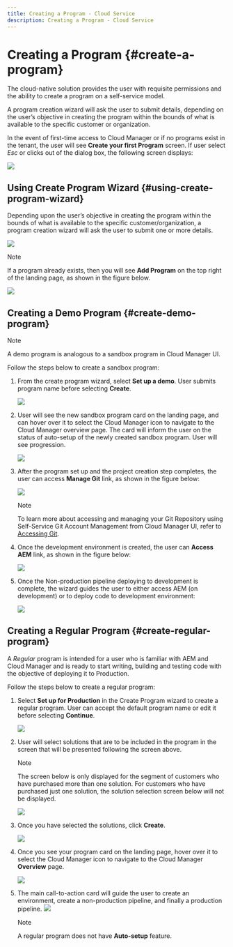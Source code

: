 ```yaml
---
title: Creating a Program - Cloud Service
description: Creating a Program - Cloud Service
---
```


# Creating a Program {#create-a-program}

The cloud-native solution provides the user with requisite permissions and the ability to create a program on a self-service model.

A program creation wizard will ask the user to submit details, depending on the user’s objective in creating the program within the bounds of what is available to the specific customer or organization.

In the event of first-time access to Cloud Manager or if no programs exist in the tenant, the user will see **Create your first Program** screen. If user select *Esc* or clicks out of the dialog box, the following screen displays:

 ![](assets/create-program1.png)


## Using Create Program Wizard {#using-create-program-wizard}

Depending upon the user’s objective in creating the program within the bounds of what is available to the specific customer/organization, a program creation wizard will ask the user to submit one or more details.

  ![](assets/create-program-2.png)

>[!NOTE]
>If a program already exists, then you will see **Add Program** on the top right of the landing page, as shown in the figure below.

![](assets/create-program-add.png)

## Creating a Demo Program {#create-demo-program} 

>[!NOTE]
>A demo program is analogous to a sandbox program in Cloud Manager UI.

Follow the steps below to create a sandbox program: 
 
1. From the create program wizard, select **Set up a demo**. User submits program name before selecting **Create**.

   ![](assets/create-program-setupdemo.png)

1. User will see the new sandbox program card on the landing page, and can hover over it to select the Cloud Manager icon to navigate to the Cloud Manager overview page. The card will inform the user on the status of auto-setup of the newly created sandbox program. User will see progression.

    ![](assets/program-create-setupdemo2.png)

1. After the program set up and the project creation step completes, the user can access **Manage Git** link, as shown in the figure below:

   ![](assets/create-program4.png)
   
   >[!NOTE]
   >
   >To learn more about accessing and managing your Git Repository using Self-Service Git Account Management from Cloud Manager UI, refer to [Accessing Git](/help/implementing/cloud-manager/accessing-git.md).


1. Once the development environment is created, the user can **Access AEM** link, as shown in the figure below:

   ![](assets/create-program-5.png)

1. Once the Non-production pipeline deploying to development is complete, the wizard guides the user to either access AEM (on development) or to deploy code to development environment:

   ![](assets/create-program-setup-deploy.png)


## Creating a Regular Program {#create-regular-program}

A *Regular* program is intended for a user who is familiar with AEM and Cloud Manager and is ready to start writing, building and testing code with the objective of deploying it to Production.

Follow the steps below to create a regular program: 

1. Select **Set up for Production** in the Create Program wizard to create a regular program. User can accept the default program name or edit it before selecting **Continue**.

   ![](assets/set-up-prod1.png)

1. User will select solutions that are to be included in the program in the screen that will be presented following the screen above.

   

   >[!NOTE]
   >
   >The screen below is only displayed for the segment of customers who have purchased more than one solution. For customers who have purchased just one solution, the solution selection screen below will not be displayed.

   ![](assets/set-up-prod2.png)

1. Once you have selected the solutions, click **Create**.

   ![](assets/set-up-prod3.png)

1.  Once you see your program card on the landing page, hover over it to select the Cloud Manager icon to navigate to the Cloud Manager **Overview** page. 

    ![](assets/set-up-prod4.png)

1. The main call-to-action card will guide the user to create an environment, create a non-production pipeline, and finally a production pipeline.
   ![](assets/set-up-prod5.png)


    >[!NOTE]
    >
    >A regular program does not have **Auto-setup** feature.


    


